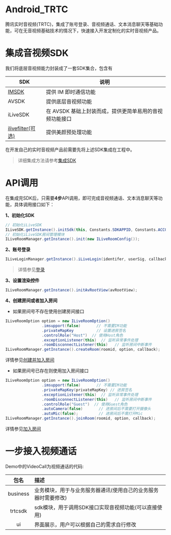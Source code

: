 # Android_TRTC
腾讯实时音视频(TRTC)，集成了账号登录、音视频通话、文本消息聊天等基础功能，可在无音视频基础技术的情况下，快速接入开发定制化的实时音视频产品。

# 集成音视频SDK
我们将底层音视频能力封装成了一套SDK集合，包含有

SDK  | 说明
-- | --
[IMSDK](https://cloud.tencent.com/product/im)  | 提供 IM 即时通信功能
AVSDK  | 提供底层音视频功能
iLiveSDK  | 在 AVSDK 基础上封装而成，提供更简单易用的音视频功能接口
[ilivefilter(可选)](https://github.com/zhaoyang21cn/iLiveSDK_Android_Suixinbo/blob/master/doc/ILiveSDK/ilivefiltersdk-README.md)  | 提供美颜预处理功能

在开发自己的实时音视频产品前需要先将上述SDK集成在工程中。

> 详细集成方法请参考[集成SDK](https://cloud.tencent.com/document/product/647/16796)
# API调用
在集成完SDK后，只需要**4步**API调用，即可完成音视频通话、文本消息聊天等功能，具体调用接口如下：

**1、初始化SDK**

```Java
// 初始化iLiveSDK
ILiveSDK.getInstance().initSdk(this, Constants.SDKAPPID, Constants.ACCOUNTTYPE);
// 初始化iLiveSDK房间管理模块
ILiveRoomManager.getInstance().init(new ILiveRoomConfig());
```

**2、账号登录**
```Java
ILiveLoginManager.getInstance().iLiveLogin(identifer, userSig, callback);
```
> 详情参见[登录](https://cloud.tencent.com/document/product/647/16805)

**3、设置渲染控件**
```Java
ILiveRoomManager.getInstance().initAvRootView(avRootView);
```

**4、创建房间或者加入房间**
- 如果房间号不存在使用创建房间接口
```Java
ILiveRoomOption option = new ILiveRoomOption()
                .imsupport(false)       // 不需要IM功能
                .privateMapKey          // 设置进房签名
                .controlRole("Host")  // 使用Host角色
                .exceptionListener(this)  // 监听异常事件处理
                .roomDisconnectListener(this)   // 监听房间中断事件
ILiveRoomManager.getInstance().createRoom(roomid, option, callback);
```
详情参见[创建并加入房间](https://cloud.tencent.com/document/product/647/16806)

- 如果房间号已存在则使用加入房间接口
```Java
ILiveRoomOption option = new ILiveRoomOption()
                .imsupport(false)       // 不需要IM功能
                .privateMapKey(privateMapKey) // 进房签名
                .exceptionListener(this)  // 监听异常事件处理
                .roomDisconnectListener(this)   // 监听房间中断事件
                .controlRole("Guest")  // 使用Guest角色
                .autoCamera(false)       // 进房间后不需要打开摄像头
                .autoMic(false);         // 进房间后不需打开Mic
ILiveRoomManager.getInstance().joinRoom(roomid, option, callback);
```
详情参见[加入房间](https://cloud.tencent.com/document/product/647/16807)

# 一步接入视频通话
Demo中的VideoCall为视频通话的代码:

包名|描述
:--:|:--
business|业务模块，用于与业务服务器通讯(使用自己的业务服务器时需要修改)
trtcsdk|sdk模块，用于调用SDK接口实现音视频功能(可以直接使用)
ui|界面展示，用户可以根据自己的需求自行修改
